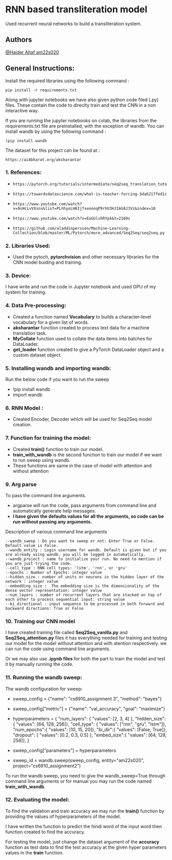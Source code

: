 # RNN based transliteration model
Used recurrent neural networks to build a transliteration system.

## Authors

 [@Haider Altaf am22s020](https://www.github.com/HaiderAltaf)

## General Instructions:

Install the required libraries using the following command :

    pip install -r requirements.txt

Along with jupyter notebooks we have also given python code filed (.py) files. These contain the code to direclty train and test the CNN in a non interactive way.

If you are running the jupyter notebooks on colab, the libraries from the requirements.txt file are preinstalled, with the exception of wandb. You can install wandb by using the following command :

    !pip install wandb

The dataset for this project can be found at :

    https://ai4bharat.org/aksharantar
    
### 1. References:

-     https://pytorch.org/tutorials/intermediate/seq2seq_translation_tutorial.html

-     https://towardsdatascience.com/what-is-teacher-forcing-3da6217fed1c

-     https://www.youtube.com/watch?v=9sHcLvVXsns&list=PLhhyoLH6IjfxeoooqP9rhU3HJIAVAJ3Vz&index=10


-     https://www.youtube.com/watch?v=EoGUlvhRYpk&t=2169s

 
-     https://github.com/aladdinpersson/Machine-Learning-Collection/blob/master/ML/Pytorch/more_advanced/Seq2Seq/seq2seq.py

      
### 2. Libraries Used: 

- Used the pytoch, __pytorchvision__ and other necessary libraries for the CNN model buiding and training.

### 3. Device:
I have write and run the code in Jupyter notebook and used GPU of my system for training.

### 4. Data Pre-processing:

- Created a function named __Vocabulary__ to builds a character-level vocabulary for a given list of words.
- __aksharantar__ function created to process text data for a machine translation task.
- __MyCollate__ function used to collate the data items into batches for DataLoader.
- __get_loader__ function created to give a PyTorch DataLoader object and a custom dataset object.

### 5. Installing wandb and importing wandb:
Run the below code if you want to run the sweep
- !pip install wandb
- import wandb

### 6. RNN Model :
- Created Encoder, Decoder which will be used for Seq2Seq model creation.

### 7. Function for training the model:
- Created __train()__ function to train our model.
- __train_with_wandb__ is the second function to train our model if we want to run sweep using wandb.
- These functions are same in the case of model with attention and without attention

### 9. Arg parse 
To pass the command line arguments.
- argparse will run the code, pass arguments from command line and 
    automatically generate help messages.
- __I have given the defaults values for 
    all the arguments, so code can be run without passing any arguments.__
    
Description of various command line arguments

    --wandb_sweep : Do you want to sweep or not: Enter True or False. Default value is False. 
    --wandb_entity : Login username for wandb. Default is given but if you are already using wandb, you will be logged in automatically.
    --wandb_project : name to initialize your run. No need to mention if you are just trying the code.
    --cell_type : RNN cell types: 'lstm', 'rnn', or 'gru'
    --epochs : Number of Epochs: integer value
    --hidden_size : number of units or neurons in the hidden layer of the network : integer value
    --embedding_size :  The embedding size is the dimensionality of the dense vector representation: integer value
    --num_layers : number of recurrent layers that are stacked on top of each other to process sequential input: string value
    --bi_directional : input sequence to be processed in both forward and backward directions: True or False
    
### 10. Training our CNN model
I have created training file called __Seq2Seq_vanilla.py__ and  __Seq2Seq_attention.py__ files it has everything needed for training and testing our model
for the model without attention and with atention respectively.
we can run the code using command line arguments. 

Or we may also use __.ipynb files__ for both the part to train the model and test it by manually running the code.

### 11. Running the wandb sweep:

The wandb configuration for sweep:
- sweep_config = {"name": "cs6910_assignment 3", "method": "bayes"}   
- sweep_config["metric"] = {"name": "val_accuracy", "goal": "maximize"}

- hyperparameters = {
        "num_layers": { "values": [2, 3, 4] },
        "hidden_size": {  "values": [64, 128, 256]},
        "cell_type": { "values": ["rnn", "gru", "lstm"]},
        "num_epochs":{  "values": [10, 15, 20]},
        "bi_dir":{   "values": [False, True]},
        "dropout": { "values": [0.2, 0.3, 0.5] },
        "embed_size":{ "values": [64, 128, 256]},
      }

- sweep_config["parameters"] = hyperparameters

- sweep_id = wandb.sweep(sweep_config, entity="am22s020", project="cs6910_assignment2")

To run the wandb sweep, you need to give the wandb_sweep=True through command line arguments or
for manual you may run the code named __train_with_wandb__.

### 12. Evaluating the model:

 To find the validation and train accuracy we may run the __train()__ function by providing the values 
 of hyperparameters of the model. 
 
 I have written the function to predict the hindi word of the input word then function created to find the accuracy.
 
 For testing the model, just change the dataset argument of the __accuracy__ function as test data to find the 
 test accuracy at the given hyper parameters values in the __train__ function.

